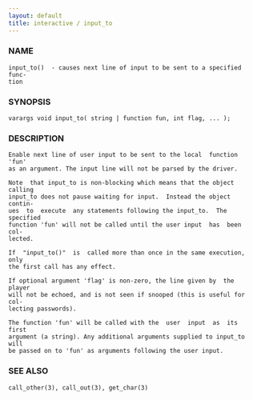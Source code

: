 ```yaml
---
layout: default
title: interactive / input_to
---
```


### NAME

    input_to()  - causes next line of input to be sent to a specified func‐
    tion


### SYNOPSIS

    varargs void input_to( string | function fun, int flag, ... );


### DESCRIPTION

    Enable next line of user input to be sent to the local  function  'fun'
    as an argument. The input line will not be parsed by the driver.

    Note  that input_to is non-blocking which means that the object calling
    input_to does not pause waiting for input.  Instead the object  contin‐
    ues  to  execute  any statements following the input_to.  The specified
    function 'fun' will not be called until the user input  has  been  col‐
    lected.

    If  "input_to()"  is  called more than once in the same execution, only
    the first call has any effect.

    If optional argument 'flag' is non-zero, the line given by  the  player
    will not be echoed, and is not seen if snooped (this is useful for col‐
    lecting passwords).

    The function 'fun' will be called with the  user  input  as  its  first
    argument (a string). Any additional arguments supplied to input_to will
    be passed on to 'fun' as arguments following the user input.


### SEE ALSO

    call_other(3), call_out(3), get_char(3)
